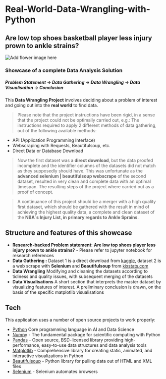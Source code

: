 # Real-World-Data-Wrangling-with-Python

## Are low top shoes basketball player less injury prown to ankle strains?

![Add flower image here](hermes-rivera-unsplash.jpg)

### Showcase of a complete Data Analysis Solution
##### Problem Statement → Data Gathering → Data Wrangling → Data Visualisation → Conclusion

This **Data Wrangling Project** involves deciding about a problem of interest and going out into the **real world** to find data.

> Please note that the project instructions have been rigid, in a sense that the project could not be optimally carried out, e.g.: The instructions required to apply 2 different methods of data gathering, out of the following available methods:

-  API (Application Programming Interface)
- Webscraping with Requests, Beautifulsoup, etc.
- Direct Data or Database Download

> Now the first dataset was a **direct download**, but the data proofed incomplete and the identifier columns of the datasets did not match as they supposedly should have. This was unfortunate as the **advanced selenium | beautifulsoup webscrape** of the second dataset, resulted in very clean and complete data with an optimal timespan. The resulting steps of the project where carried out as a proof of concept.

> A continuance of this project should be a merger with a high quality first dataset, which should be gathered with the result in mind of achieving the highest quality data, a complete and clean dataset of the **NBA´s Injury List, in primary regards to Ankle Sprains**. 


## Structure and features of this showcase

- **Research-backed Problem statement:**  **Are low top shoes player less injury prown to ankle strains?** - Please refer to jupyter notebook for research references
- **Data Gathering :** Dataset 1 is a direct download from [kaggle](https://www.kaggle.com/datasets/loganlauton/nba-injury-stats-1951-2023/), dataset 2 is a web scrape with **Selenium** and **Beautifulsoup** from [kixstats.com](https://kixstats.com)
- **Data Wrangling** Modifying and cleaning the datasets according to tidiness and quality issues, with subsequent merging of the datasets
- **Data Visualisations** A short section that interprets the master dataset by visualizing features of interest. A preliminary conclusion is drawn, on the basis of the specific matplotlib visualisations

## Tech

This application uses a number of open source projects to work properly:

- [Python](https://docs.python.org/3/) Core programming language in AI and Data Science
- [Numpy](https://numpy.org) - The fundamental package for scientific computing with Python
- [Pandas](https://pandas.pydata.org/docs/index.html) - Open source, BSD-licensed library providing high-performance, easy-to-use data structures and data analysis tools
- [Matplotlib](https://matplotlib.org) - Comprehensive library for creating static, animated, and interactive visualizations in Python
- [Beautifulsoup](https://www.crummy.com/software/BeautifulSoup/bs4/doc/) - Python library for pulling data out of HTML and XML files
- [Selenium](https://www.selenium.dev) - Selenium automates browsers

